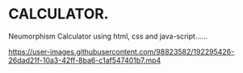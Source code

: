 # CALCULATOR.
Neumorphism Calculator using html, css and java-script......

https://user-images.githubusercontent.com/98823582/192295426-26dad21f-10a3-42ff-8ba6-c1af547401b7.mp4
